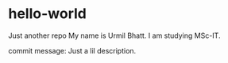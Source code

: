 # hello-world
Just another repo
My name is Urmil Bhatt. I am studying MSc-IT.

commit message:
Just a lil description.
